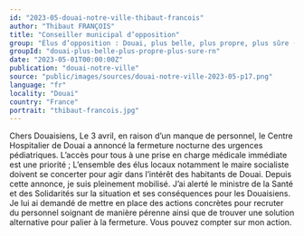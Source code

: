 ```yaml
---
id: "2023-05-douai-notre-ville-thibaut-francois"
author: "Thibaut FRANÇOIS"
title: "Conseiller municipal d’opposition"
group: "Élus d’opposition : Douai, plus belle, plus propre, plus sûre (Rassemblement National)"
groupId: "douai-plus-belle-plus-propre-plus-sure-rn"
date: "2023-05-01T00:00:00Z"
publication: "douai-notre-ville"
source: "public/images/sources/douai-notre-ville-2023-05-p17.png"
language: "fr"
locality: "Douai"
country: "France"
portrait: "thibaut-francois.jpg"
---
```


Chers Douaisiens,
Le 3 avril, en raison d’un manque de personnel, le Centre Hospitalier de Douai a annoncé la fermeture nocturne des urgences pédiatriques. L’accès pour tous à une prise en charge médicale immédiate est une priorité ; L’ensemble des élus locaux notamment le maire socialiste doivent se concerter pour agir dans l’intérêt des habitants de Douai.
Depuis cette annonce, je suis pleinement mobilisé. J’ai alerté le ministre de la Santé et des Solidarités sur la situation et ses conséquences pour les Douaisiens.  Je lui ai demandé de mettre en place des actions concrètes pour recruter du personnel soignant de manière pérenne ainsi que de trouver une solution alternative pour palier à la fermeture.
Vous pouvez compter sur mon action.
